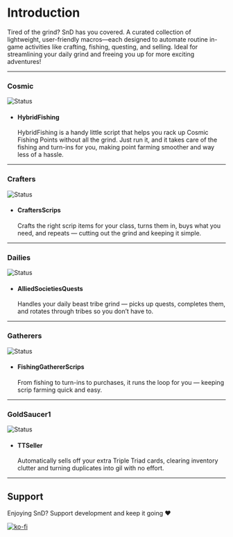 # Introduction
Tired of the grind? SnD has you covered.
A curated collection of lightweight, user-friendly macros—each designed to automate
routine in-game activities like crafting, fishing, questing, and selling. Ideal for
streamlining your daily grind and freeing you up for more exciting adventures!

---

### Cosmic
![Status](https://img.shields.io/badge/status-working-brightgreen)

- #### HybridFishing
  HybridFishing is a handy little script that helps you rack up Cosmic Fishing
  Points without all the grind. Just run it, and it takes care of the fishing
  and turn-ins for you, making point farming smoother and way less of a hassle.

---

### Crafters
![Status](https://img.shields.io/badge/status-working-brightgreen)

- #### CraftersScrips
  Crafts the right scrip items for your class, turns them in, buys what you need,
  and repeats — cutting out the grind and keeping it simple.

---

### Dailies
![Status](https://img.shields.io/badge/status-working-brightgreen)

- #### AlliedSocietiesQuests
  Handles your daily beast tribe grind — picks up quests, completes them, and
  rotates through tribes so you don’t have to.

---

### Gatherers
![Status](https://img.shields.io/badge/status-working-brightgreen)

- #### FishingGathererScrips
  From fishing to turn-ins to purchases, it runs the loop for you — keeping scrip
  farming quick and easy.

---

### GoldSaucer1
![Status](https://img.shields.io/badge/status-working-brightgreen)

- #### TTSeller
  Automatically sells off your extra Triple Triad cards, clearing inventory
  clutter and turning duplicates into gil with no effort.

---

## Support

Enjoying SnD?
Support development and keep it going ❤️

[![ko-fi](https://ko-fi.com/img/githubbutton_sm.svg)](https://ko-fi.com/minnuverse)

